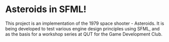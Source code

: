 # Asteroids in SFML!

This project is an implementation of the 1979 space shooter - Asteroids. It is being developed to test various engine design principles using SFML, and as the basis for a workshop series at QUT for the Game Development Club.